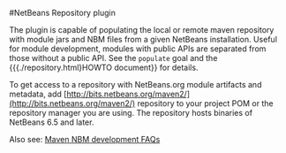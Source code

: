#NetBeans Repository plugin

The plugin is capable of populating the local or remote maven repository with module jars and NBM files from a given NetBeans installation. Useful for
module development, modules with public APIs are separated from those without a public API.
See the `populate` goal and the {{{./repository.html}HOWTO document}} for details.

 To get access to a repository with NetBeans.org module artifacts and metadata, add [http://bits.netbeans.org/maven2/](http://bits.netbeans.org/maven2/) repository to your project POM
or the repository manager you are using. The repository hosts binaries of NetBeans 6.5 and later.

 Also see: [Maven NBM development FAQs](http://wiki.netbeans.org/NetBeansDeveloperFAQ#Mavenized_Builds)
